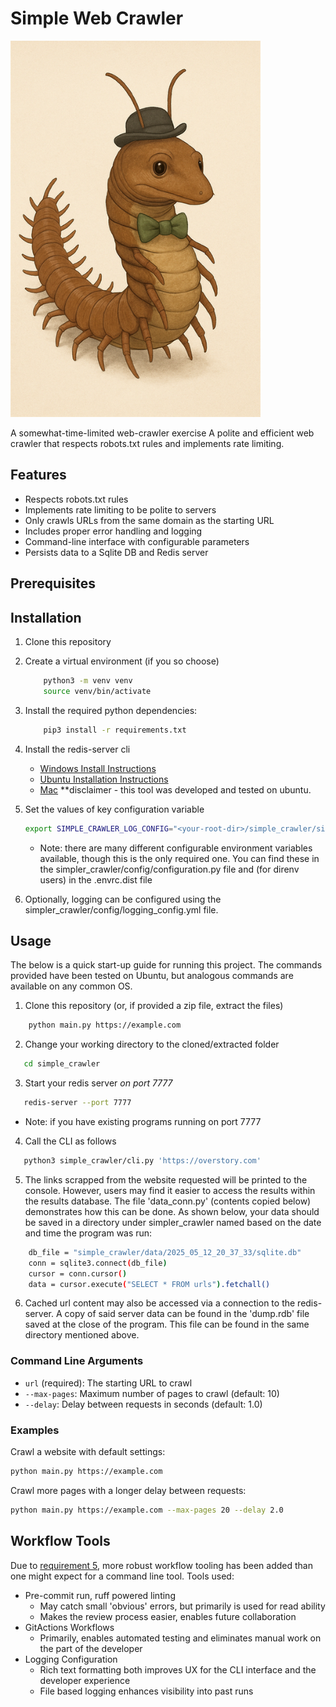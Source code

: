 # Simple Web Crawler
<img src="docs/MrCrawly.png" width="400">

A somewhat-time-limited web-crawler exercise
A polite and efficient web crawler that respects robots.txt rules and implements rate limiting.

## Features

- Respects robots.txt rules
- Implements rate limiting to be polite to servers
- Only crawls URLs from the same domain as the starting URL
- Includes proper error handling and logging
- Command-line interface with configurable parameters
- Persists data to a Sqlite DB and Redis server

## Prerequisites

## Installation

1. Clone this repository
2. Create a virtual environment (if you so choose)
    ```bash
        python3 -m venv venv
        source venv/bin/activate
    ```
3. Install the required python dependencies:
    ```bash
        pip3 install -r requirements.txt
    ```
4. Install the redis-server cli
   - [Windows Install Instructions](https://redis.io/docs/latest/operate/oss_and_stack/install/archive/install-redis/install-redis-on-windows/)
   - [Ubuntu Installation Instructions](https://redis.io/docs/latest/operate/oss_and_stack/install/archive/install-redis/install-redis-on-linux/)
   - [Mac](https://redis.io/docs/latest/operate/oss_and_stack/install/archive/install-redis/install-redis-on-mac-os/)
    **disclaimer - this tool was developed and tested on ubuntu.

5. Set the values of key configuration variable
    ```bash
    export SIMPLE_CRAWLER_LOG_CONFIG="<your-root-dir>/simple_crawler/simple_crawler/config/logging_config.yml"
    ```
    - Note: there are many different configurable environment variables available, though this is the only required one. You can find these in the simpler_crawler/config/configuration.py file and (for direnv users) in the .envrc.dist file

6. Optionally, logging can be configured using the simpler_crawler/config/logging_config.yml file.


## Usage
The below is a quick start-up guide for running this project. The commands provided have been tested on Ubuntu, but analogous commands are available on any common OS.

1. Clone this repository (or, if provided a zip file, extract the files)
```bash
    python main.py https://example.com
```
2. Change your working directory to the cloned/extracted folder
```bash
   cd simple_crawler
```
3. Start your redis server *on port 7777*
```bash
   redis-server --port 7777
```
   - Note: if you have existing programs running on port 7777

4. Call the CLI as follows
```bash
   python3 simple_crawler/cli.py 'https://overstory.com'
```
5. The links scrapped from the website requested will be printed to the console. However, users may find it easier to access the results within the results database. The file 'data_conn.py' (contents copied below) demonstrates how this can be done. As shown below, your data should be saved in a directory under simpler_crawler named based on the date and time the program was run:
```bash
    db_file = "simple_crawler/data/2025_05_12_20_37_33/sqlite.db"
    conn = sqlite3.connect(db_file)
    cursor = conn.cursor()
    data = cursor.execute("SELECT * FROM urls").fetchall()
```
6. Cached url content may also be accessed via a connection to the redis-server. A copy of said server data can be found in the 'dump.rdb' file saved at the close of the program. This file can be found in the same directory mentioned above.

### Command Line Arguments

- `url` (required): The starting URL to crawl
- `--max-pages`: Maximum number of pages to crawl (default: 10)
- `--delay`: Delay between requests in seconds (default: 1.0)

### Examples

Crawl a website with default settings:
```bash
python main.py https://example.com
```

Crawl more pages with a longer delay between requests:
```bash
python main.py https://example.com --max-pages 20 --delay 2.0
```

## Workflow Tools
Due to [requirement 5](#high-level-requirements), more robust workflow tooling has been added than one might expect for a command line tool. Tools used:

- Pre-commit run, ruff powered linting
  - May catch small 'obvious' errors, but primarily is used for read ability
  - Makes the review process easier, enables future collaboration
- GitActions Workflows
  - Primarily, enables automated testing and eliminates manual work on the part of the developer
- Logging Configuration
  - Rich text formatting both improves UX for the CLI interface and the developer experience
  - File based logging enhances visibility into past runs
